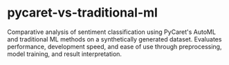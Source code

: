 # pycaret-vs-traditional-ml
Comparative analysis of sentiment classification using PyCaret's AutoML and traditional ML methods on a synthetically generated dataset. Evaluates performance, development speed, and ease of use through preprocessing, model training, and result interpretation.
